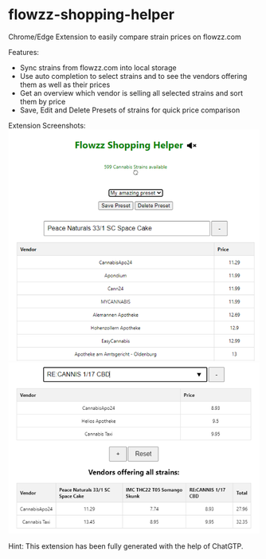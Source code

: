 # flowzz-shopping-helper

Chrome/Edge Extension to easily compare strain prices on flowzz.com

Features:
* Sync strains from flowzz.com into local storage
* Use auto completion to select strains and to see the vendors offering them as well as their prices
* Get an overview which vendor is selling all selected strains and sort them by price
* Save, Edit and Delete Presets of strains for quick price comparison

Extension Screenshots:
![extension1](demo\extension1.png)
![extension2](demo\extension2.png)

Hint: This extension has been fully generated with the help of ChatGTP.
